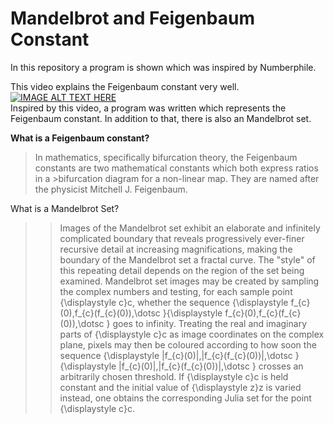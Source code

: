 # Mandelbrot and Feigenbaum Constant
In this repository a program is shown which was inspired by Numberphile.


This video explains the Feigenbaum constant very well. <br/>
[![IMAGE ALT TEXT HERE](https://img.youtube.com/vi/ETrYE4MdoLQ/0.jpg)](https://www.youtube.com/watch?v=ETrYE4MdoLQ) <br/>
Inspired by this video, a program was written which represents the Feigenbaum constant. In addition to that, there is also an Mandelbrot set.


**What is a Feigenbaum constant?**
>In mathematics, specifically bifurcation theory, the Feigenbaum constants are two mathematical constants which both express ratios in a >bifurcation diagram for a non-linear map. They are named after the physicist Mitchell J. Feigenbaum.

What is a Mandelbrot Set?
>>Images of the Mandelbrot set exhibit an elaborate and infinitely complicated boundary that reveals progressively ever-finer recursive detail at increasing magnifications, making the boundary of the Mandelbrot set a fractal curve. The "style" of this repeating detail depends on the region of the set being examined. Mandelbrot set images may be created by sampling the complex numbers and testing, for each sample point {\displaystyle c}c, whether the sequence {\displaystyle f_{c}(0),f_{c}(f_{c}(0)),\dotsc }{\displaystyle f_{c}(0),f_{c}(f_{c}(0)),\dotsc } goes to infinity. Treating the real and imaginary parts of {\displaystyle c}c as image coordinates on the complex plane, pixels may then be coloured according to how soon the sequence {\displaystyle |f_{c}(0)|,|f_{c}(f_{c}(0))|,\dotsc }{\displaystyle |f_{c}(0)|,|f_{c}(f_{c}(0))|,\dotsc } crosses an arbitrarily chosen threshold. If {\displaystyle c}c is held constant and the initial value of {\displaystyle z}z is varied instead, one obtains the corresponding Julia set for the point {\displaystyle c}c.


